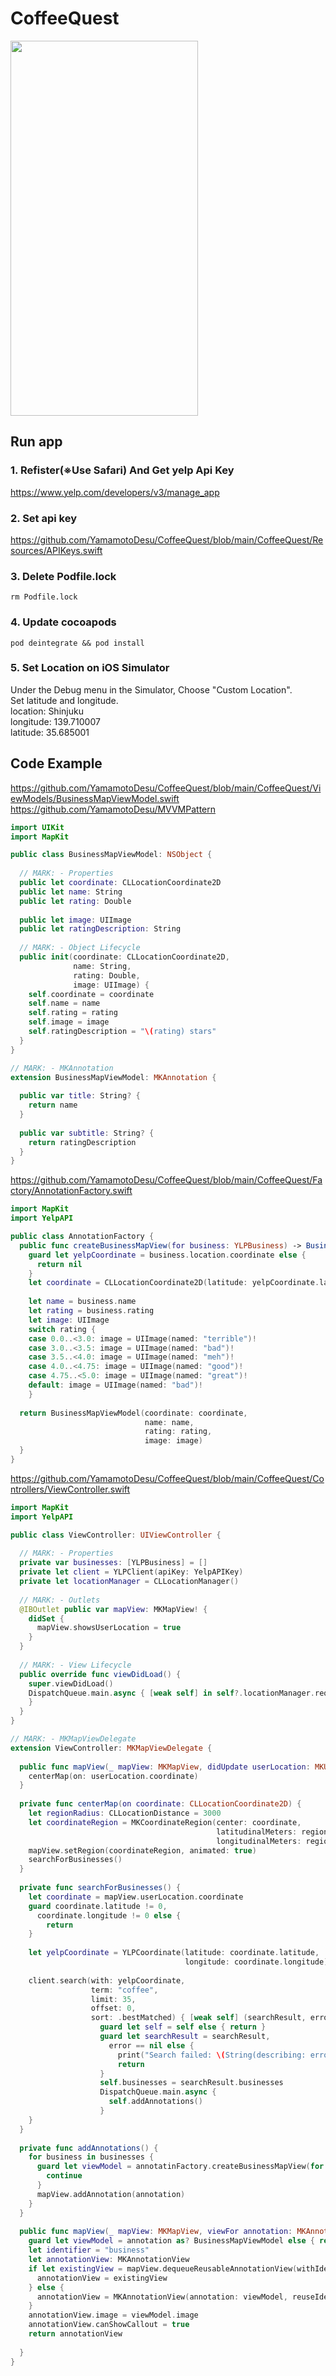 # CoffeeQuest
<img src="https://user-images.githubusercontent.com/47273077/129432462-12add16c-d8d3-4210-ae2c-4b095150d56c.png" width="300" height="600">

## Run app
### 1. Refister(※Use Safari) And Get yelp Api Key
https://www.yelp.com/developers/v3/manage_app

### 2. Set api key  
https://github.com/YamamotoDesu/CoffeeQuest/blob/main/CoffeeQuest/Resources/APIKeys.swift

### 3. Delete Podfile.lock  
```
rm Podfile.lock 
```

### 4. Update cocoapods
```
pod deintegrate && pod install
```

### 5. Set Location on iOS Simulator  
Under the Debug menu in the Simulator, Choose "Custom Location".  
Set latitude and longitude.  
location: Shinjuku  
longitude: 139.710007  
latitude: 35.685001  

## Code Example  
https://github.com/YamamotoDesu/CoffeeQuest/blob/main/CoffeeQuest/ViewModels/BusinessMapViewModel.swift  
https://github.com/YamamotoDesu/MVVMPattern
```swift  
import UIKit
import MapKit

public class BusinessMapViewModel: NSObject {
  
  // MARK: - Properties
  public let coordinate: CLLocationCoordinate2D
  public let name: String
  public let rating: Double
  
  public let image: UIImage
  public let ratingDescription: String
  
  // MARK: - Object Lifecycle
  public init(coordinate: CLLocationCoordinate2D,
              name: String,
              rating: Double,
              image: UIImage) {
    self.coordinate = coordinate
    self.name = name
    self.rating = rating
    self.image = image
    self.ratingDescription = "\(rating) stars"
  }
}

// MARK: - MKAnnotation
extension BusinessMapViewModel: MKAnnotation {
  
  public var title: String? {
    return name
  }
  
  public var subtitle: String? {
    return ratingDescription
  }
}

```  

https://github.com/YamamotoDesu/CoffeeQuest/blob/main/CoffeeQuest/Factory/AnnotationFactory.swift  
```swift  
import MapKit
import YelpAPI

public class AnnotationFactory {
  public func createBusinessMapView(for business: YLPBusiness) -> BusinessMapViewModel? {
    guard let yelpCoordinate = business.location.coordinate else {
      return nil
    }
    let coordinate = CLLocationCoordinate2D(latitude: yelpCoordinate.latitude, longitude: yelpCoordinate.longitude)
    
    let name = business.name
    let rating = business.rating
    let image: UIImage
    switch rating {
    case 0.0..<3.0: image = UIImage(named: "terrible")!
    case 3.0..<3.5: image = UIImage(named: "bad")!
    case 3.5..<4.0: image = UIImage(named: "meh")!
    case 4.0..<4.75: image = UIImage(named: "good")!
    case 4.75..<5.0: image = UIImage(named: "great")!
    default: image = UIImage(named: "bad")!
    }
    
  return BusinessMapViewModel(coordinate: coordinate,
                              name: name,
                              rating: rating,
                              image: image)
  }
}

```  

https://github.com/YamamotoDesu/CoffeeQuest/blob/main/CoffeeQuest/Controllers/ViewController.swift  
```swift  
import MapKit
import YelpAPI

public class ViewController: UIViewController {
  
  // MARK: - Properties
  private var businesses: [YLPBusiness] = []
  private let client = YLPClient(apiKey: YelpAPIKey)
  private let locationManager = CLLocationManager()
  
  // MARK: - Outlets
  @IBOutlet public var mapView: MKMapView! {
    didSet {
      mapView.showsUserLocation = true
    }
  }
  
  // MARK: - View Lifecycle
  public override func viewDidLoad() {
    super.viewDidLoad()
    DispatchQueue.main.async { [weak self] in self?.locationManager.requestWhenInUseAuthorization()
    }
  }
}

// MARK: - MKMapViewDelegate
extension ViewController: MKMapViewDelegate {
  
  public func mapView(_ mapView: MKMapView, didUpdate userLocation: MKUserLocation) {
    centerMap(on: userLocation.coordinate)
  }
  
  private func centerMap(on coordinate: CLLocationCoordinate2D) {
    let regionRadius: CLLocationDistance = 3000
    let coordinateRegion = MKCoordinateRegion(center: coordinate,
                                              latitudinalMeters: regionRadius,
                                              longitudinalMeters: regionRadius)
    mapView.setRegion(coordinateRegion, animated: true)
    searchForBusinesses()
  }
  
  private func searchForBusinesses() {
    let coordinate = mapView.userLocation.coordinate
    guard coordinate.latitude != 0,
      coordinate.longitude != 0 else {
        return
    }
    
    let yelpCoordinate = YLPCoordinate(latitude: coordinate.latitude,
                                       longitude: coordinate.longitude)
    
    client.search(with: yelpCoordinate,
                  term: "coffee",
                  limit: 35,
                  offset: 0,
                  sort: .bestMatched) { [weak self] (searchResult, error) in
                    guard let self = self else { return }
                    guard let searchResult = searchResult,
                      error == nil else {
                        print("Search failed: \(String(describing: error))")
                        return
                    }
                    self.businesses = searchResult.businesses
                    DispatchQueue.main.async {
                      self.addAnnotations()
                    }
    }
  }
  
  private func addAnnotations() {
    for business in businesses {
      guard let viewModel = annotatinFactory.createBusinessMapView(for: business) else {
        continue
      }
      mapView.addAnnotation(annotation)
    }
  }
  
  public func mapView(_ mapView: MKMapView, viewFor annotation: MKAnnotation) -> MKAnnotationView? {
    guard let viewModel = annotation as? BusinessMapViewModel else { return nil }
    let identifier = "business"
    let annotationView: MKAnnotationView
    if let existingView = mapView.dequeueReusableAnnotationView(withIdentifier: identifier) {
      annotationView = existingView
    } else {
      annotationView = MKAnnotationView(annotation: viewModel, reuseIdentifier: identifier)
    }
    annotationView.image = viewModel.image
    annotationView.canShowCallout = true
    return annotationView
    
  }
}


```  
